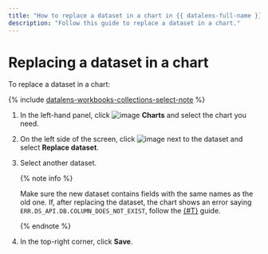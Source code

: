 ```yaml
---
title: "How to replace a dataset in a chart in {{ datalens-full-name }}"
description: "Follow this guide to replace a dataset in a chart."
---
```


# Replacing a dataset in a chart

To replace a dataset in a chart:


{% include [datalens-workbooks-collections-select-note](../../../_includes/datalens/operations/datalens-workbooks-collections-select-note.md) %}


1. In the left-hand panel, click ![image](../../../_assets/console-icons/chart-column.svg) **Charts** and select the chart you need.
1. On the left side of the screen, click ![image](../../../_assets/console-icons/ellipsis.svg) next to the dataset and select **Replace dataset**.
1. Select another dataset.

   {% note info %}

   Make sure the new dataset contains fields with the same names as the old one. If, after replacing the dataset, the chart shows an error saying `ERR.DS_API.DB.COLUMN_DOES_NOT_EXIST`, follow the [{#T}](../dataset/update-field.md#replace-field) guide.

   {% endnote %}

1. In the top-right corner, click **Save**.
